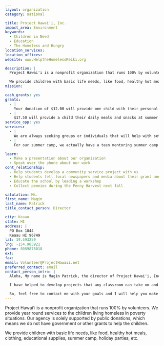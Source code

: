 ```yaml
---
layout: organization
category: national

title: Project Hawai'i, Inc.
impact_area: Environment
keywords: 
  - Children in Need
  - Education
  - The Homeless and Hungry
location_services: 
location_offices: 
website: www.HelptheHomelessKeiki.org

description: |
  Project Hawai'i is a nonprofit organization that runs 100% by volunteers. We provide year round services to the children living homeless in poverty situations. Our agency is solely supported by public donations, which means we do not have government or other grants to help the children.

  We provide children with basic life needs, like food, healthy hot meals, clothing, educational supplies, summer camp, holiday parties, etc.
mission: 

cash_grants: yes
grants: 
  - |
    Your donation of $12.00 will provide one child with their personal hygiene bag given on a monthly basis. We typically provide 75 hygiene bags per month.
  - |
    $17.50 will provide a child their daily meals and snacks at summer camp.
service_opp: yes
services: 
  - |
    We are always seeking groups or individuals that will help with setting up collections of specific items we need on a monthly basis for our outreach program
  - |
    For our summer camp, we actually have a teen mentoring summer camp where teens from all over the world can attend the camp in Hawai'i and work hands on with the homeless children ranging from two to four weeks in July.

learn: 
  - Make a presentation about our organization
  - Speak over the phone about our work
cont_relationship: 
  - Help students develop a community service project with us
  - Help students tell local newspapers and media about their grant and/or project with us
  - Educate the school by leading a workshop
  - Collect pennies during the Penny Harvest next fall

salutation: Ms.
first_name: Magin
last_name: Patrick
title_contact_person: Director

city: Keaau
state: HI
address: |
  PO Box 1844  
  Keaau HI 96749
lat: 19.593259
lng: -154.985921
phone: 8089876018
ext: 
fax: 
email: Volunteer@ProjectHawaii.net
preferred_contact: email
contact_person_intro: |
  Aloha, My name is Magin Patrick, the director of Project Hawai'i, Inc. I actually am one of  the founders who created this nonprofit to allow the community to take on responsibilities for the over all success of our programs. While I have not worked with Common Cents before, I have worked with various students across the united states to empower them to make a difference in the world around them. For example one middle school classroom conducted a service learning project, developed a mock business and then raised enough funds to pay for our summer camp transportation needs. Another class was able to fill 150 stockings for homeless children. Even against all odds, two boys who attend one of the most at risks and poverty stricken school were able to collect enough snacks to provide an entire week of snacks to our summer camp.

  I have helped to develop projects that any classroom can take on and make a difference regardless where they are located, or what their financial situations might be.

  So, feel free to contact me with your goals and I will help you make a plan for success
---
```

Project Hawai'i is a nonprofit organization that runs 100% by volunteers. We provide year round services to the children living homeless in poverty situations. Our agency is solely supported by public donations, which means we do not have government or other grants to help the children.

We provide children with basic life needs, like food, healthy hot meals, clothing, educational supplies, summer camp, holiday parties, etc.